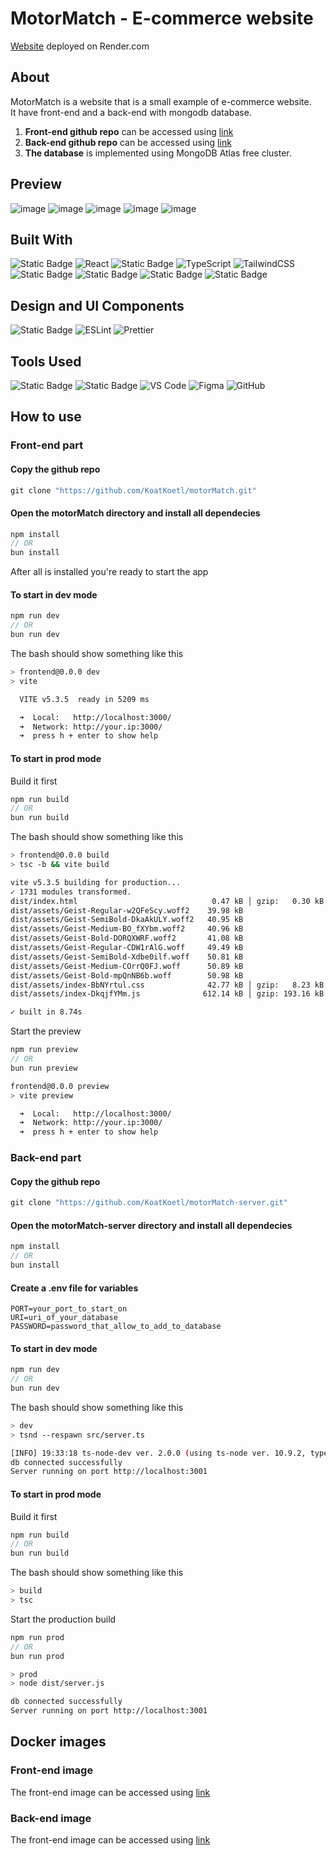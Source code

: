 # MotorMatch - E-commerce website

[Website](https://motormatch.onrender.com) deployed on Render.com

## About
MotorMatch is a website that is a small example of e-commerce website. </br>
It have front-end and a back-end with mongodb database. <br>
1. **Front-end github repo** can be accessed using <a href="https://github.com/KoatKoetl/motorMatch" target="blank">link</a> 
2. **Back-end github repo** can be accessed using <a href="https://github.com/KoatKoetl/motorMatch-server" target="blank">link</a> 
3. **The database** is implemented using MongoDB Atlas free cluster.

## Preview


![image](https://github.com/user-attachments/assets/aa289ec9-844b-458f-b204-09f08c4686ac)
![image](https://github.com/user-attachments/assets/41237c30-2f1d-400c-8e71-8db958937cd3)
![image](https://github.com/user-attachments/assets/e05baa06-88a4-4adb-888b-3d1f6ff787bc)
![image](https://github.com/user-attachments/assets/0494f371-eee5-4c7d-be42-ffc6ba355fcc)
![image](https://github.com/user-attachments/assets/91224837-6231-4266-89be-2b0af062847c)

## Built With

![Static Badge](https://img.shields.io/badge/MongoDB-white?style=for-the-badge&logo=mongodb&logoColor=green)
![React](https://img.shields.io/badge/React-61DAFB?style=for-the-badge&logo=react&logoColor=black)
![Static Badge](https://img.shields.io/badge/Vite-darkblue?style=for-the-badge&logo=vite&logoColor=yellow)
![TypeScript](https://img.shields.io/badge/TypeScript-007ACC?style=for-the-badge&logo=typescript&logoColor=white)
![TailwindCSS](https://img.shields.io/badge/TailwindCSS-38B2AC?style=for-the-badge&logo=tailwind-css&logoColor=white)
![Static Badge](https://img.shields.io/badge/Redux-red?style=for-the-badge&logo=redux&logoColor=white)
![Static Badge](https://img.shields.io/badge/Express-gray?style=for-the-badge&logo=express&logoColor=white)
![Static Badge](https://img.shields.io/badge/Zod-black?style=for-the-badge&logo=zod&logoColor=blue)
![Static Badge](https://img.shields.io/badge/Docker-black?style=for-the-badge&logo=docker)


## Design and UI Components

![Static Badge](https://img.shields.io/badge/RadixUI-white?style=for-the-badge&logo=radixui&logoColor=black)
![ESLint](https://img.shields.io/badge/ESLint-4B32C3?style=for-the-badge&logo=eslint&logoColor=white)
![Prettier](https://img.shields.io/badge/Prettier-F7B93E?style=for-the-badge&logo=prettier&logoColor=black)

## Tools Used

![Static Badge](https://img.shields.io/badge/Render-white?style=for-the-badge&logo=render&logoColor=black)
![Static Badge](https://img.shields.io/badge/git-white?style=for-the-badge&logo=git&logoColor=orange)
![VS Code](https://img.shields.io/badge/VS%20Code-007ACC?style=for-the-badge&logo=visual-studio-code&logoColor=white)
![Figma](https://img.shields.io/badge/Figma-F24E1E?style=for-the-badge&logo=figma&logoColor=white)
![GitHub](https://img.shields.io/badge/GitHub-181717?style=for-the-badge&logo=github&logoColor=white)

## How to use

### Front-end part

#### Copy the github repo
```js
git clone "https://github.com/KoatKoetl/motorMatch.git"
```

#### Open the motorMatch directory and install all dependecies
```js
npm install
// OR
bun install
```

After all is installed you're ready to start the app

#### To start in dev mode
```js
npm run dev
// OR
bun run dev
```

The bash should show something like this
```bash
> frontend@0.0.0 dev
> vite

  VITE v5.3.5  ready in 5209 ms

  ➜  Local:   http://localhost:3000/  
  ➜  Network: http://your.ip:3000/
  ➜  press h + enter to show help     
```

#### To start in prod mode
Build it first
```js
npm run build
// OR
bun run build
```
The bash should show something like this
```bash
> frontend@0.0.0 build
> tsc -b && vite build

vite v5.3.5 building for production...
✓ 1731 modules transformed.
dist/index.html                              0.47 kB │ gzip:   0.30 kB
dist/assets/Geist-Regular-w2QFeScy.woff2    39.98 kB
dist/assets/Geist-SemiBold-DkaAkULY.woff2   40.95 kB
dist/assets/Geist-Medium-BO_fXYbm.woff2     40.96 kB
dist/assets/Geist-Bold-DORQXWRF.woff2       41.08 kB
dist/assets/Geist-Regular-CDW1rAlG.woff     49.49 kB
dist/assets/Geist-SemiBold-Xdbe0ilf.woff    50.81 kB
dist/assets/Geist-Medium-COrrQ0FJ.woff      50.89 kB
dist/assets/Geist-Bold-mpQnNB6b.woff        50.98 kB
dist/assets/index-BbNYrtul.css              42.77 kB │ gzip:   8.23 kB
dist/assets/index-DkqjfYMm.js              612.14 kB │ gzip: 193.16 kB

✓ built in 8.74s
```


Start the preview
```js
npm run preview
// OR
bun run preview
```
```bash
frontend@0.0.0 preview
> vite preview

  ➜  Local:   http://localhost:3000/
  ➜  Network: http://your.ip:3000/
  ➜  press h + enter to show help     
```

### Back-end part

#### Copy the github repo
```js
git clone "https://github.com/KoatKoetl/motorMatch-server.git"
```

#### Open the motorMatch-server directory and install all dependecies
```js
npm install
// OR
bun install
```

#### Create a .env file for variables
```env
PORT=your_port_to_start_on
URI=uri_of_your_database
PASSWORD=password_that_allow_to_add_to_database
```

#### To start in dev mode
```js
npm run dev
// OR
bun run dev
```

The bash should show something like this
```bash
> dev
> tsnd --respawn src/server.ts

[INFO] 19:33:18 ts-node-dev ver. 2.0.0 (using ts-node ver. 10.9.2, typescript ver. 5.5.3)
db connected successfully
Server running on port http://localhost:3001
```

#### To start in prod mode
Build it first
```js
npm run build
// OR
bun run build
```
The bash should show something like this
```bash
> build
> tsc
```

Start the production build
```js
npm run prod
// OR
bun run prod
```
```bash
> prod
> node dist/server.js

db connected successfully
Server running on port http://localhost:3001
```
## Docker images

### Front-end image
The front-end image can be accessed using [link](https://hub.docker.com/repository/docker/stan1sl4w/motormatch)

### Back-end image
The front-end image can be accessed using [link](https://hub.docker.com/repository/docker/stan1sl4w/motormatch-server/general)
